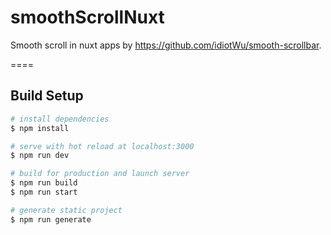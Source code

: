 # smoothScrollNuxt
Smooth scroll in nuxt apps by https://github.com/idiotWu/smooth-scrollbar.

====
   
## Build Setup

```bash
# install dependencies
$ npm install

# serve with hot reload at localhost:3000
$ npm run dev

# build for production and launch server
$ npm run build
$ npm run start

# generate static project
$ npm run generate
```
